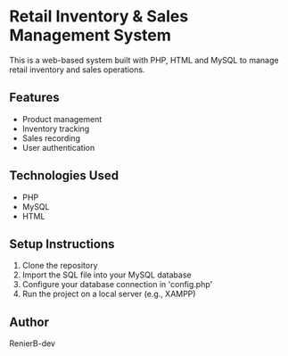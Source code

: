 # Retail Inventory & Sales Management System

This is a web-based system built with PHP, HTML and MySQL to manage retail inventory and sales operations.

## Features
- Product management
- Inventory tracking
- Sales recording
- User authentication

## Technologies Used
- PHP
- MySQL
- HTML

## Setup Instructions
1. Clone the repository
2. Import the SQL file into your MySQL database
3. Configure your database connection in 'config.php'
4. Run the project on a local server (e.g., XAMPP)

## Author
RenierB-dev
